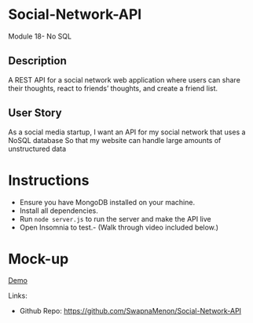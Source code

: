 # Social-Network-API
Module 18- No SQL

## Description

A REST API for a social network web application where users can share their thoughts, react to friends’ thoughts, and create a friend list.

##  User Story

As a social media startup, 
I want an API for my social network that uses a NoSQL database 
So that my website can handle large amounts of unstructured data


# Instructions

- Ensure you have MongoDB installed on your machine.
- Install all dependencies. 
- Run `node server.js` to run the server and make the API live
- Open Insomnia to test.- (Walk through video included below.) 


# Mock-up

[Demo]()



Links:

- Github Repo: https://github.com/SwapnaMenon/Social-Network-API



